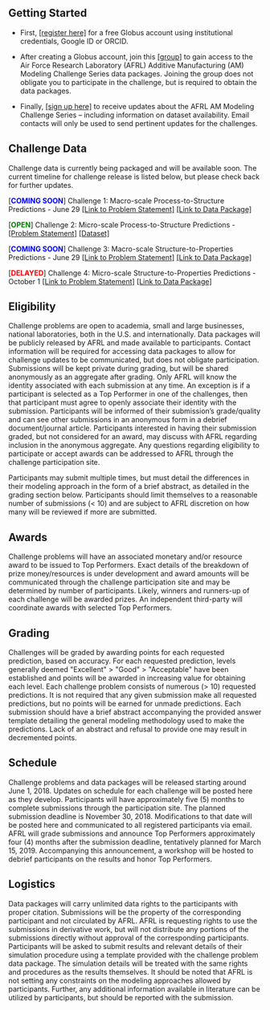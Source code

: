 ## Getting Started

* First, [[register here]]( https://globus.org/signup ) for a free Globus account using institutional credentials, Google ID or ORCID. 

* After creating a Globus account, join this [[group]]( https://www.globus.org/app/groups/fe6bbb86-74fe-11e8-b558-0a7d99bc78fe/about ) to gain access to the Air Force Research Laboratory (AFRL) Additive Manufacturing (AM) Modeling Challenge Series data packages. Joining the group does not obligate you to participate in the challenge, but is required to obtain the data packages.

* Finally, [[sign up here]](https://docs.google.com/forms/d/e/1FAIpQLScibM5JVow6aEfebX5xGLK5zwKRP0O07RdD8jF2Emz6MIcbIQ/viewform?usp=sf_link ) to receive updates about the AFRL AM Modeling Challenge Series – including information on dataset availability.  Email contacts will only be used to send pertinent updates for the challenges.

## Challenge Data

Challenge data is currently being packaged and will be available soon. The current timeline for challenge release is listed below, but please check back for further updates.

[<span style="color:blue">**COMING SOON**</span>] Challenge 1: Macro-scale Process-to-Structure Predictions - June 29 [[Link to Problem Statement]]() [[Link to Data Package]]()

[<span style="color:green">**OPEN**</span>] Challenge 2: Micro-scale Process-to-Structure Predictions - [[Problem Statement]](https://materials-data-facility.github.io/MID3AS-AM-Challenge/Challenge%202%20Problem%20Statement.pdf) [[Dataset]](http://dx.doi.org/10.18126/M27H1Z)

[<span style="color:blue">**COMING SOON**</span>] Challenge 3: Macro-scale Structure-to-Properties Predictions - June 29 [[Link to Problem Statement]]() [[Link to Data Package]]()

[<span style="color:red">**DELAYED**</span>] Challenge 4: Micro-scale Structure-to-Properties Predictions - October 1 [[Link to Problem Statement]]() [[Link to Data Package]]()

## Eligibility

Challenge problems are open to academia, small and large businesses, national laboratories, both in the U.S. and internationally.  Data packages will be publicly released by AFRL and made available to participants.  Contact information will be required for accessing data packages to allow for challenge updates to be communicated, but does not obligate participation.  Submissions will be kept private during grading, but will be shared anonymously as an aggregate after grading.  Only AFRL will know the identity associated with each submission at any time.  An exception is if a participant is selected as a Top Performer in one of the challenges, then that participant must agree to openly associate their identity with the submission.  Participants will be informed of their submission’s grade/quality and can see other submissions in an anonymous form in a debrief document/journal article.  Participants interested in having their submission graded, but not considered for an award, may discuss with AFRL regarding inclusion in the anonymous aggregate.  Any questions regarding eligibility to participate or accept awards can be addressed to AFRL through the challenge participation site. 

Participants may submit multiple times, but must detail the differences in their modeling approach in the form of a brief abstract, as detailed in the grading section below.  Participants should limit themselves to a reasonable number of submissions (< 10) and are subject to AFRL discretion on how many will be reviewed if more are submitted.

## Awards

Challenge problems will have an associated monetary and/or resource award to be issued to Top Performers.  Exact details of the breakdown of prize money/resources is under development and award amounts will be communicated through the challenge participation site and may be determined by number of participants.  Likely, winners and runners-up of each challenge will be awarded prizes.  An independent third-party will coordinate awards with selected Top Performers.

## Grading

Challenges will be graded by awarding points for each requested prediction, based on accuracy.  For each requested prediction, levels generally deemed "Excellent" > "Good" > "Acceptable" have been established and points will be awarded in increasing value for obtaining each level.  Each challenge problem consists of numerous (> 10) requested predictions.  It is not required that any given submission make all requested predictions, but no points will be earned for unmade predictions.  Each submission should have a brief abstract accompanying the provided answer template detailing the general modeling methodology used to make the predictions.  Lack of an abstract and refusal to provide one may result in decremented points. 

## Schedule

Challenge problems and data packages will be released starting around June 1, 2018.  Updates on schedule for each challenge will be posted here as they develop.  Participants will have approximately five (5) months to complete submissions through the participation site.  The planned submission deadline is November 30, 2018.  Modifications to that date will be posted here and communicated to all registered participants via email.  AFRL will grade submissions and announce Top Performers approximately four (4) months after the submission deadline, tentatively planned for March 15, 2019.  Accompanying this announcement, a workshop will be hosted to debrief participants on the results and honor Top Performers.  

## Logistics 

Data packages will carry unlimited data rights to the participants with proper citation.  Submissions will be the property of the corresponding participant and not circulated by AFRL.  AFRL is requesting rights to use the submissions in derivative work, but will not distribute any portions of the submissions directly without approval of the corresponding participants.  Participants will be asked to submit results and relevant details of their simulation procedure using a template provided with the challenge problem data package.  The simulation details will be treated with the same rights and procedures as the results themselves.  It should be noted that AFRL is not setting any constraints on the modeling approaches allowed by participants.  Further, any additional information available in literature can be utilized by participants, but should be reported with the submission.
